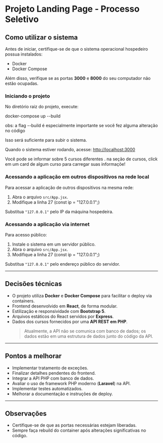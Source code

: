 # Projeto Landing Page - Processo Seletivo

## Como utilizar o sistema

Antes de iniciar, certifique-se de que o sistema operacional hospedeiro possua instalados:

- Docker
- Docker Compose

Além disso, verifique se as portas **3000** e **8000** do seu computador não estão ocupadas.

### Iniciando o projeto

No diretório raiz do projeto, execute:

docker-compose up --build

obs: a flag --build é especialmente importante se você fez alguma alteração no código

Isso será suficiente para subir o sistema.

Quando o sistema estiver rodando, acesse: [http://localhost:3000](http://localhost:3000)

Você pode se informar sobre 5 cursos diferentes . na seção de cursos, click em um card de algum curso para carregar suas informaçõe!

### Acessando a aplicação em outros dispositivos na rede local

Para acessar a aplicação de outros dispositivos na mesma rede:

1. Abra o arquivo `src/App.jsx`.
2. Modifique a linha 27 (const ip = "127.0.0.1";)


Substitua `"127.0.0.1"` pelo IP da máquina hospedeira.

### Acessando a aplicação via internet

Para acesso público:

1. Instale o sistema em um servidor público.
2. Abra o arquivo `src/App.jsx`.
3. Modifique a linha 27 (const ip = "127.0.0.1";)

Substitua `"127.0.0.1"` pelo endereço público do servidor.

---

## Decisões técnicas

- O projeto utiliza **Docker** e **Docker Compose** para facilitar o deploy via containers.
- Frontend desenvolvido em **React**, de forma modular.
- Estilização e responsividade com **Bootstrap 5**.
- Arquivos estáticos do React servidos por **Express**.
- Dados dos cursos fornecidos por uma **API REST em PHP**.  
  > Atualmente, a API não se comunica com banco de dados; os dados estão em uma estrutura de dados junto do código da API.

---

## Pontos a melhorar

- Implementar tratamento de exceções.
- Finalizar detalhes pendentes do frontend.
- Integrar a API PHP com banco de dados.
- Avaliar o uso de framework PHP moderno (**Laravel**) na API.
- Implementar testes automatizados.
- Melhorar a documentação e instruções de deploy.

---

## Observações

- Certifique-se de que as portas necessárias estejam liberadas.
- Sempre faça rebuild do container após alterações significativas no código.
